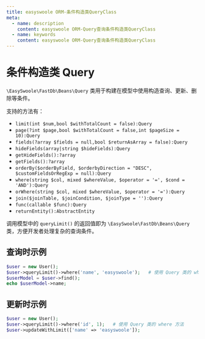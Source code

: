 ```yaml
---
title: easyswoole ORM-条件构造类QueryClass
meta:
  - name: description
    content: easyswoole ORM-Query查询条件构造类QueryClass
  - name: keywords
    content: easyswoole ORM-Query查询条件构造类QueryClass
---
```


# 条件构造类 Query

`\EasySwoole\FastDb\Beans\Query` 类用于构建在模型中使用构造查询、更新、删除等条件。

支持的方法有：
- `limit(int $num,bool $withTotalCount = false):Query`
- `page(?int $page,bool $withTotalCount = false,int $pageSize = 10):Query`
- `fields(?array $fields = null,bool $returnAsArray = false):Query`
- `hideFields(array|string $hideFields):Query`
- `getHideFields():?array`
- `getFields():?array`
- `orderBy($orderByField, $orderbyDirection = "DESC", $customFieldsOrRegExp = null):Query`
- `where(string $col, mixed $whereValue, $operator = '=', $cond = 'AND'):Query`
- `orWhere(string $col, mixed $whereValue, $operator = '='):Query`
- `join($joinTable, $joinCondition, $joinType = ''):Query`
- `func(callable $func):Query`
- `returnEntity():AbstractEntity`

调用模型中的 `queryLimit()` 的返回值即为 `\EasySwoole\FastDb\Beans\Query` 类，方便开发者处理复杂的查询条件。

## 查询时示例

```php
$user = new User();
$user->queryLimit()->where('name', 'easyswoole');   # 使用 Query 类的 where 方法
$userModel = $user->find();
echo $userModel->name;
```

## 更新时示例

```php
$user = new User();
$user->queryLimit()->where('id', 1);   # 使用 Query 类的 where 方法
$user->updateWithLimit(['name' => 'easyswoole']);
```
